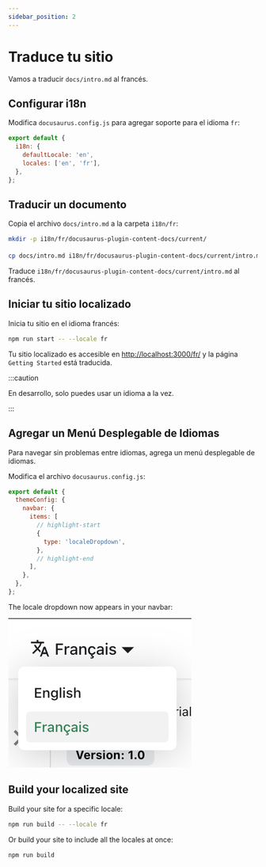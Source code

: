 ```yaml
---
sidebar_position: 2
---
```


# Traduce tu sitio

Vamos a traducir `docs/intro.md` al francés.

## Configurar i18n

Modifica `docusaurus.config.js` para agregar soporte para el idioma `fr`:

```js title="docusaurus.config.js"
export default {
  i18n: {
    defaultLocale: 'en',
    locales: ['en', 'fr'],
  },
};
```

## Traducir un documento

Copia el archivo `docs/intro.md` a la carpeta `i18n/fr`:

```bash
mkdir -p i18n/fr/docusaurus-plugin-content-docs/current/

cp docs/intro.md i18n/fr/docusaurus-plugin-content-docs/current/intro.md
```

Traduce `i18n/fr/docusaurus-plugin-content-docs/current/intro.md` al francés.

## Iniciar tu sitio localizado

Inicia tu sitio en el idioma francés:

```bash
npm run start -- --locale fr
```

Tu sitio localizado es accesible en [http://localhost:3000/fr/](http://localhost:3000/fr/) y la página `Getting Started` está traducida.

:::caution

En desarrollo, solo puedes usar un idioma a la vez.

:::

## Agregar un Menú Desplegable de Idiomas

Para navegar sin problemas entre idiomas, agrega un menú desplegable de idiomas.

Modifica el archivo `docusaurus.config.js`:

```js title="docusaurus.config.js"
export default {
  themeConfig: {
    navbar: {
      items: [
        // highlight-start
        {
          type: 'localeDropdown',
        },
        // highlight-end
      ],
    },
  },
};
```

The locale dropdown now appears in your navbar:

![Locale Dropdown](./img/localeDropdown.png)

## Build your localized site

Build your site for a specific locale:

```bash
npm run build -- --locale fr
```

Or build your site to include all the locales at once:

```bash
npm run build
```
